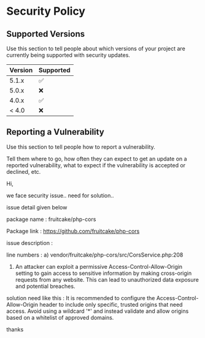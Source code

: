 # Security Policy

## Supported Versions

Use this section to tell people about which versions of your project are
currently being supported with security updates.

| Version | Supported          |
| ------- | ------------------ |
| 5.1.x   | :white_check_mark: |
| 5.0.x   | :x:                |
| 4.0.x   | :white_check_mark: |
| < 4.0   | :x:                |

## Reporting a Vulnerability

Use this section to tell people how to report a vulnerability.

Tell them where to go, how often they can expect to get an update on a
reported vulnerability, what to expect if the vulnerability is accepted or
declined, etc.

Hi,

we face security issue.. need for solution..

issue detail given below

package name : fruitcake/php-cors

Package link : https://github.com/fruitcake/php-cors

issue description : 

line numbers :
a) vendor/fruitcake/php-cors/src/CorsService.php:208

1) An attacker can exploit a permissive Access-Control-Allow-Origin setting to gain access to sensitive information by making cross-origin requests from any website. This can lead to unauthorized data exposure and potential breaches.

solution need like this : It is recommended to configure the Access-Control-Allow-Origin header to include only specific, trusted origins that need access. Avoid using a wildcard '*' and instead validate and allow origins based on a whitelist of approved domains. 


thanks

